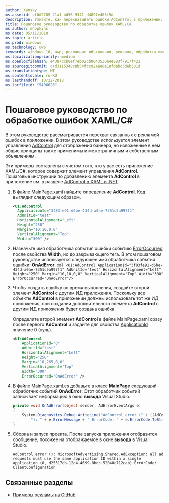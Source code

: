 ```yaml
---
author: Xansky
ms.assetid: cf0d2709-21a1-4d56-9341-d4897e405f5d
description: Узнайте, как перехватывать ошибки AdControl в приложении.
title: Пошаговое руководство по обработке ошибок XAML/C#
ms.author: mhopkins
ms.date: 05/11/2018
ms.topic: article
ms.prod: windows
ms.technology: uwp
keywords: windows 10, uwp, рекламные объявления, реклама, обработка ошибок, XAML, c#
ms.localizationpriority: medium
ms.openlocfilehash: e4387ccb8ef7eb02cb0043530a4e683f7917f421
ms.sourcegitcommit: c4d3115348c8b54fcc92aae8e18fdabc3deb301d
ms.translationtype: MT
ms.contentlocale: ru-RU
ms.lasthandoff: 10/22/2018
ms.locfileid: "5406626"
---
```

# <a name="error-handling-in-xamlc-walkthrough"></a>Пошаговое руководство по обработке ошибок XAML/C#

В этом руководстве рассматривается перехват связанных с рекламой ошибок в приложении. В этом руководстве используется элемент управления [AdControl](https://docs.microsoft.com/uwp/api/microsoft.advertising.winrt.ui.adcontrol) для отображения баннера, но изложенные в нем общие принципы также применимы к межстраничным и собственным объявлениям.

Эти примеры составлены с учетом того, что у вас есть приложение XAML/C#, которое содержит элемент управления **AdControl**. Пошаговые инструкции по добавлению элемента **AdControl** в приложение см. в разделе [AdControl в XAML и .NET](adcontrol-in-xaml-and--net.md). 

1.  В файле MainPage.xaml найдите определение **AdControl**. Код выглядит следующим образом.
    ``` xml
    <UI:AdControl
      ApplicationId="3f83fe91-d6be-434d-a0ae-7351c5a997f1"
      AdUnitId="test"
      HorizontalAlignment="Left"
      Height="250"
      Margin="10,10,0,0"
      VerticalAlignment="Top"
      Width="300" />
    ```

2.   Назначьте имя обработчика события ошибки событию [ErrorOccurred](https://docs.microsoft.com/uwp/api/microsoft.advertising.winrt.ui.adcontrol.erroroccurred) после свойства **Width**, но до закрывающего тега. В этом пошаговом руководстве используется следующее имя обработчика события ошибки: **OnAdError**.
    ``` xml
    <UI:AdControl
      ApplicationId="3f83fe91-d6be-434d-a0ae-7351c5a997f1"
      AdUnitId="test"
      HorizontalAlignment="Left"
      Height="250"
      Margin="10,10,0,0"
      VerticalAlignment="Top"
      Width="300"
      ErrorOccurred="OnAdError"/>
    ```

3.  Чтобы создать ошибку во время выполнения, создайте второй элемент **AdControl** с другим ИД приложения. Поскольку все объекты **AdControl** в приложении должны использовать тот же ИД приложения, при создании дополнительного элемента **AdControl** с другим ИД приложения будет создана ошибка.

    Определите второй элемент **AdControl** в файле MainPage.xaml сразу после первого **AdControl** и задайте для свойства [ApplicationId](https://docs.microsoft.com/uwp/api/microsoft.advertising.winrt.ui.adcontrol.applicationid) значение 0 (нуль).
    ``` xml
    <UI:AdControl
        ApplicationId="0"
        AdUnitId="test"
        HorizontalAlignment="Left"
        Height="250"
        Margin="10,265,0,0"
        VerticalAlignment="Top"
        Width="300"
        ErrorOccurred="OnAdError" />
    ```

4.  В файле MainPage.xaml.cs добавьте в класс **MainPage** следующий обработчик событий **OnAdError**. Этот обработчик событий записывает информацию в окно **вывода** Visual Studio.
    ``` csharp
    private void OnAdError(object sender, AdErrorEventArgs e)
    {
        System.Diagnostics.Debug.WriteLine("AdControl error (" + ((AdControl)sender).Name +
            "): " + e.ErrorMessage + " ErrorCode: " + e.ErrorCode.ToString());
    }
    ```

4.  Сборка и запуск проекта. После запуска приложения отобразится сообщение, похожее на отображаемое в окне **вывода** в Visual Studio.
    ```
    AdControl error (): MicrosoftAdvertising.Shared.AdException: all ad requests must use the same application ID within a single application (0, d25517cb-12d4-4699-8bdc-52040c712cab) ErrorCode: ClientConfiguration
    ```

## <a name="related-topics"></a>Связанные разделы

* [Примеры рекламы на GitHub](http://aka.ms/githubads)
